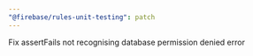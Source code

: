 ```yaml
---
"@firebase/rules-unit-testing": patch
---
```


Fix assertFails not recognising database permission denied error
